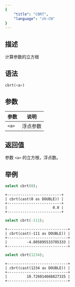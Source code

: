 ```yaml
---
{
    "title": "CBRT",
    "language": "zh-CN"
}
---
```


## 描述

计算参数的立方根

## 语法

```sql
cbrt(<a>)
```

## 参数

| 参数 | 说明 |
| -- | -- |
| `<a>` | 浮点参数 |

## 返回值

参数 `<a>` 的立方根，浮点数。

## 举例

```sql
select cbrt(0);
```

```text
+-------------------------+
| cbrt(cast(0 as DOUBLE)) |
+-------------------------+
|                     0.0 |
+-------------------------+
```

```sql
select cbrt(-111);
```

```text
+----------------------------+
| cbrt(cast(-111 as DOUBLE)) |
+----------------------------+
|         -4.805895533705333 |
+----------------------------+
```

```sql
select cbrt(1234);
```

```text
+----------------------------+
| cbrt(cast(1234 as DOUBLE)) |
+----------------------------+
|         10.726014668827325 |
+----------------------------+
```
